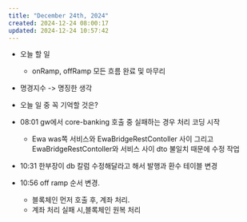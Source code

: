 ```yaml
---
title: "December 24th, 2024"
created: 2024-12-24 08:00:17
updated: 2024-12-24 10:57:42
---
```

  * 오늘 할 일
    * onRamp, offRamp 모든 흐름 완료 및 마무리

  * 명경지수 -> 명징한 생각
  * 오늘 일 중 꼭 기억할 것은?
  * 08:01 gw에서 core-banking 호출 중 실패하는 경우 처리 코딩 시작
    * Ewa was쪽 서비스와 EwaBridgeRestContoller 사이 그리고 EwaBridgeRestContoller와 서비스 사이 dto 불일치 때문에 수정 작업
  * 10:31 한부장이 db 칼럼 수정해달라고 해서 발행과 환수 테이블 변경
  * 10:56 off ramp 순서 변경.
    * 블록체인 먼저 호출 후, 계좌 처리.
    * 계좌 처리 실패 시,블록체인 원복 처리
